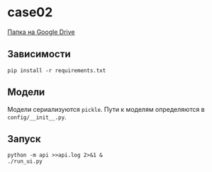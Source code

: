 # case02 #
[Папка на Google Drive](https://drive.google.com/drive/folders/12OqkVQ42YCYHQQMJnAuJe5E4IsUGdgD9)

## Зависимости ##
```shell
pip install -r requirements.txt
```
## Модели ##
Модели сериализуются `pickle`. Пути к моделям определяются в `config/__init__.py`.
## Запуск ##
```shell
python -m api >>api.log 2>&1 &
./run_ui.py
```
